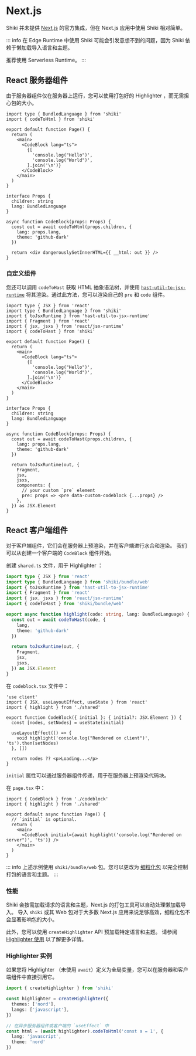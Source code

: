 # Next.js

Shiki 并未提供 [Next.js](https://nextjs.org) 的官方集成，但在 Next.js 应用中使用 Shiki 相对简单。

::: info
在 Edge Runtime 中使用 Shiki 可能会引发意想不到的问题，因为 Shiki 依赖于懒加载导入语言和主题。

推荐使用 Serverless Runtime。
:::

## React 服务器组件

由于服务器组件仅在服务器上运行，您可以使用打包好的 Highlighter ，而无需担心包的大小。

```tsx
import type { BundledLanguage } from 'shiki'
import { codeToHtml } from 'shiki'

export default function Page() {
  return (
    <main>
      <CodeBlock lang="ts">
        {[
          'console.log("Hello")',
          'console.log("World")',
        ].join('\n')}
      </CodeBlock>
    </main>
  )
}

interface Props {
  children: string
  lang: BundledLanguage
}

async function CodeBlock(props: Props) {
  const out = await codeToHtml(props.children, {
    lang: props.lang,
    theme: 'github-dark'
  })

  return <div dangerouslySetInnerHTML={{ __html: out }} />
}
```

### 自定义组件

您还可以调用 `codeToHast` 获取 HTML 抽象语法树，并使用 [`hast-util-to-jsx-runtime`](https://github.com/syntax-tree/hast-util-to-jsx-runtime) 将其渲染。通过此方法，您可以渲染自己的 `pre` 和 `code` 组件。

```tsx
import type { JSX } from 'react'
import type { BundledLanguage } from 'shiki'
import { toJsxRuntime } from 'hast-util-to-jsx-runtime'
import { Fragment } from 'react'
import { jsx, jsxs } from 'react/jsx-runtime'
import { codeToHast } from 'shiki'

export default function Page() {
  return (
    <main>
      <CodeBlock lang="ts">
        {[
          'console.log("Hello")',
          'console.log("World")',
        ].join('\n')}
      </CodeBlock>
    </main>
  )
}

interface Props {
  children: string
  lang: BundledLanguage
}

async function CodeBlock(props: Props) {
  const out = await codeToHast(props.children, {
    lang: props.lang,
    theme: 'github-dark'
  })

  return toJsxRuntime(out, {
    Fragment,
    jsx,
    jsxs,
    components: {
      // your custom `pre` element
      pre: props => <pre data-custom-codeblock {...props} />
    },
  }) as JSX.Element
}
```

## React 客户端组件

对于客户端组件，它们会在服务器上预渲染，并在客户端进行水合和渲染。
我们可以从创建一个客户端的 `CodeBlock` 组件开始。

创建 `shared.ts` 文件，用于 Highlighter ：

```ts
import type { JSX } from 'react'
import type { BundledLanguage } from 'shiki/bundle/web'
import { toJsxRuntime } from 'hast-util-to-jsx-runtime'
import { Fragment } from 'react'
import { jsx, jsxs } from 'react/jsx-runtime'
import { codeToHast } from 'shiki/bundle/web'

export async function highlight(code: string, lang: BundledLanguage) {
  const out = await codeToHast(code, {
    lang,
    theme: 'github-dark'
  })

  return toJsxRuntime(out, {
    Fragment,
    jsx,
    jsxs,
  }) as JSX.Element
}
```

在 `codeblock.tsx` 文件中：

```tsx
'use client'
import { JSX, useLayoutEffect, useState } from 'react'
import { highlight } from './shared'

export function CodeBlock({ initial }: { initial?: JSX.Element }) {
  const [nodes, setNodes] = useState(initial)

  useLayoutEffect(() => {
    void highlight('console.log("Rendered on client")', 'ts').then(setNodes)
  }, [])

  return nodes ?? <p>Loading...</p>
}
```

`initial` 属性可以通过服务器组件传递，用于在服务器上预渲染代码块。

在 `page.tsx` 中：

```tsx
import { CodeBlock } from './codeblock'
import { highlight } from './shared'

export default async function Page() {
  // `initial` is optional.
  return (
    <main>
      <CodeBlock initial={await highlight('console.log("Rendered on server")', 'ts')} />
    </main>
  )
}
```

::: info
上述示例使用 `shiki/bundle/web` 包。您可以更改为 [细粒化包](/guide/bundles#fine-grained-bundle) 以完全控制打包的语言和主题。
:::

### 性能

Shiki 会按需加载请求的语言和主题，Next.js 的打包工具可以自动处理懒加载导入。
导入 `shiki` 或其 Web 包对于大多数 Next.js 应用来说足够高效，细粒化包不会显著影响包的大小。

此外，您可以使用 `createHighlighter` API 预加载特定语言和主题。
请参阅 [ Highlighter 使用](/guide/install#highlighter-usage) 以了解更多详情。

###  Highlighter 实例

如果您将 Highlighter （未使用 `await`）定义为全局变量，您可以在服务器和客户端组件中直接引用它。

```ts
import { createHighlighter } from 'shiki'

const highlighter = createHighlighter({
  themes: ['nord'],
  langs: ['javascript'],
})

// 在异步服务器组件或客户端的 `useEffect` 中
const html = (await highlighter).codeToHtml('const a = 1', {
  lang: 'javascript',
  theme: 'nord'
})
```
